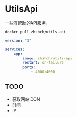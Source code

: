 # UtilsApi
一些有帮助的API服务。

```shell script
docker pull zhshch/utils-api
```

```yaml
version: "3"

services:
    app:
        image: zhshch/utils-api
        restart: on-failure
        ports:
            - 4000:4000
```

## TODO
* 获取网站ICON
* 时间
* IP